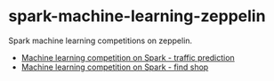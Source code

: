 # spark-machine-learning-zeppelin
Spark machine learning competitions  on zeppelin.

* [Machine learning competition on Spark - traffic prediction](!https://www.zepl.com/viewer/notebooks/bm90ZTovL2xpdmVseWJ1Zy80YjJmYjdiZGY0NjM0NDM2YmU4MzVhMWQ5YmQ4NGM3Zi9ub3RlLmpzb24?lipi=urn%3Ali%3Apage%3Ad_flagship3_profile_view_base_treasury%3BQGmojkT2T9KyqUGjGbqXiw%3D%3D)
* [Machine learning competition on Spark - find shop](!https://www.zepl.com/viewer/notebooks/bm90ZTovL2xpdmVseWJ1Zy82YmQ3ZGRmZjM0NTQ0MTllOGNhZTZiNzA0ZDhmNTYyNy9ub3RlLmpzb24?lipi=urn%3Ali%3Apage%3Ad_flagship3_profile_view_base_treasury%3BfEQChuzLS%2BGWodAYzpitFA%3D%3D)
